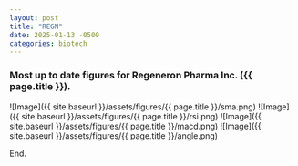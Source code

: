 ```yaml
---
layout: post
title: "REGN"
date: 2025-01-13 -0500
categories: biotech
---
```


### Most up to date figures for Regeneron Pharma Inc. ({{ page.title }}).

![Image]({{ site.baseurl }}/assets/figures/{{ page.title }}/sma.png)
![Image]({{ site.baseurl }}/assets/figures/{{ page.title }}/rsi.png)
![Image]({{ site.baseurl }}/assets/figures/{{ page.title }}/macd.png)
![Image]({{ site.baseurl }}/assets/figures/{{ page.title }}/angle.png)

End.

